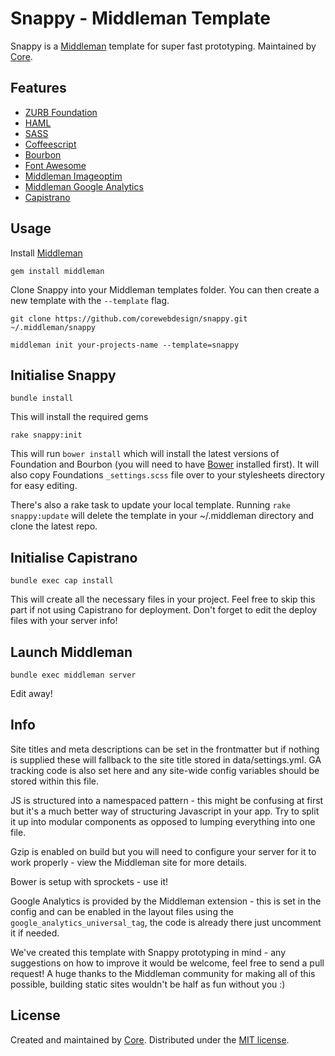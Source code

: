 # Snappy - Middleman Template #

Snappy is a [Middleman](http://middlemanapp.com/) template for super fast prototyping. Maintained by [Core](http://wearecore.co.uk/).

## Features ##

* [ZURB Foundation](http://foundation.zurb.com/)
* [HAML](http://haml.info/)
* [SASS](http://sass-lang.com/)
* [Coffeescript](http://coffeescript.org/)
* [Bourbon](http://bourbon.io/)
* [Font Awesome](http://fortawesome.github.io/Font-Awesome/)
* [Middleman Imageoptim](https://github.com/plasticine/middleman-imageoptim)
* [Middleman Google Analytics](https://github.com/danielbayerlein/middleman-google-analytics)
* [Capistrano](http://capistranorb.com/)

## Usage ##

Install [Middleman](http://middlemanapp.com/)

`gem install middleman`

Clone Snappy into your Middleman templates folder. You can then create a new template with the `--template` flag.

`git clone https://github.com/corewebdesign/snappy.git ~/.middleman/snappy`

`middleman init your-projects-name --template=snappy`

## Initialise Snappy ##
`bundle install`

This will install the required gems

`rake snappy:init`

This will run `bower install` which will install the latest versions of Foundation and Bourbon (you will need to have [Bower](http://bower.io/) installed first). It will also copy Foundations `_settings.scss` file over to your stylesheets directory for easy editing.

There's also a rake task to update your local template. Running `rake snappy:update` will delete the template in your ~/.middleman directory and clone the latest repo.

## Initialise Capistrano ##
`bundle exec cap install`

This will create all the necessary files in your project. Feel free to skip this part if not using Capistrano for deployment. Don't forget to edit the deploy files with your server info!

## Launch Middleman ##
`bundle exec middleman server`

Edit away!

## Info ##
Site titles and meta descriptions can be set in the frontmatter but if nothing is supplied these will fallback to the site title stored in data/settings.yml. GA tracking code is also set here and any site-wide config variables should be stored within this file.

JS is structured into a namespaced pattern - this might be confusing at first but it's a much better way of structuring Javascript in your app. Try to split it up into modular components as opposed to lumping everything into one file.

Gzip is enabled on build but you will need to configure your server for it to work properly - view the Middleman site for more details.

Bower is setup with sprockets - use it!

Google Analytics is provided by the Middleman extension - this is set in the config and can be enabled in the layout files using the `google_analytics_universal_tag`, the code is already there just uncomment it if needed.

We've created this template with Snappy prototyping in mind - any suggestions on how to improve it would be welcome, feel free to send a pull request! A huge thanks to the Middleman community for making all of this possible, building static sites wouldn't be half as fun without you :)

## License ##

Created and maintained by [Core](http://wearecore.co.uk/). Distributed under the [MIT license](LICENSE.md).
